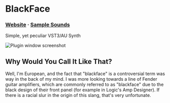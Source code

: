 # BlackFace
### [Website](https://khrykin.github.io/BlackFace) · [Sample Sounds](https://soundcloud.com/khrykin/sets/blackface)

Simple, yet peculiar VST3/AU Synth

![Plugin window screenshot](https://raw.githubusercontent.com/khrykin/BlackFace/master/Promo/Screenshot.png)


## Why Would You Call It Like That?

Well, I'm European, and the fact that "blackface" is a controversial term was way in the back of my mind. I was more looking towards a line of Fender guitar amplifiers, which are commonly referred to as "blackface" due to the black design of their front panel (for example in Logic's Amp Designer). If there is a racial slur in the origin of this slang, that's very unfortunate.
